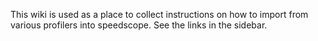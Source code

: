 This wiki is used as a place to collect instructions on how to import from various profilers into speedscope. See the links in the sidebar.